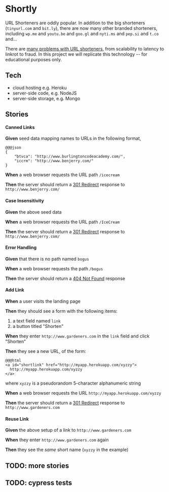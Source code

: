 # Shortly

URL Shorteners are oddly popular. In addition to the big shorteners (`tinyurl.com` and `bit.ly`), there are now many other branded shorteners, including `wp.me` and `youtu.be` and `goo.gl` and `nyti.ms` and `pep.si` and `t.co` and...

There are [many problems with URL shorteners](https://en.wikipedia.org/wiki/URL_shortening##Shortcomings), from scalability to latency to linkrot to fraud. In this project we will replicate this technology -- for educational purposes only.

## Tech

* cloud hosting e.g. Heroku
* server-side code, e.g. NodeJS
* server-side storage, e.g. Mongo 

## Stories

<!--box-->

#### Canned Links

**Given** seed data mapping names to URLs in the following format,

    @@@json
    {
        "btvca": "http://www.burlingtoncodeacademy.com/",
        "iccrm": "http://www.benjerry.com/"
    }

**When** a web browser requests the URL path `/icecream`

**Then** the server should return a [301 Redirect](https://en.wikipedia.org/wiki/List_of_HTTP_status_codes##3xx_Redirection) response to `http://www.benjerry.com/`

<!--/box-->
<!--box-->

#### Case Insensitivity

**Given** the above seed data

**When** a web browser requests the URL path `/IceCream`

**Then** the server should return a [301 Redirect](https://en.wikipedia.org/wiki/List_of_HTTP_status_codes##3xx_Redirection) response to `http://www.benjerry.com/`

<!--/box-->
<!--box-->

#### Error Handling

**Given** that there is no path named `bogus`

**When** a web browser requests the path `/bogus`

**Then** the server should return a [404 Not Found](https://en.wikipedia.org/wiki/HTTP_404) response

<!--/box-->
<!--box-->

#### Add Link

**When** a user visits the landing page

**Then** they should see a form with the following items:
1. a text field named `link`
2. a button titled "Shorten"

**When** they enter `http://www.gardeners.com` in the `link` field and click "Shorten"

**Then** they see a new URL, of the form:

    @@@html
    <a id="shortlink" href="http://myapp.herokuapp.com/xyzzy">
      http://myapp.herokuapp.com/xyzzy
    </a>

where `xyzzy` is a pseudorandom 5-character alphanumeric string

**When** a web browser requests the URL `http://myapp.herokuapp.com/xyzzy` 

**Then** the server should return a [301 Redirect](https://en.wikipedia.org/wiki/List_of_HTTP_status_codes##3xx_Redirection) response to `http://www.gardeners.com`

<!--/box-->
<!--box-->

#### Reuse Link

**Given** the above setup of a link to `http://www.gardeners.com`

**When** they enter `http://www.gardeners.com` again

**Then** they see the *same* short name (`xyzzy` in the example)

<!--/box-->

## TODO: more stories

## TODO: cypress tests

